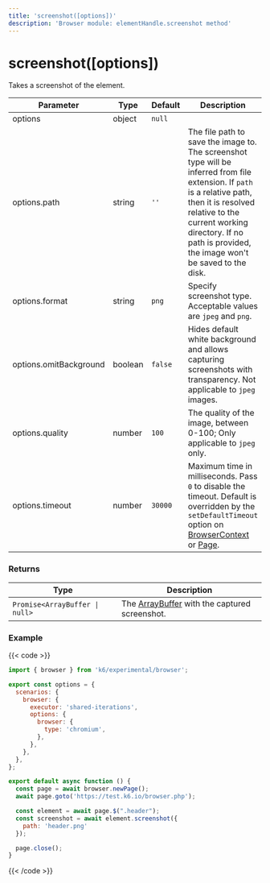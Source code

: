 ```yaml
---
title: 'screenshot([options])'
description: 'Browser module: elementHandle.screenshot method'
---
```


# screenshot([options])

Takes a screenshot of the element.

<TableWithNestedRows>

| Parameter              | Type    | Default | Description                                                                                                                                                                                                                                                                                                                                   |
| ---------------------- | ------- | ------- | --------------------------------------------------------------------------------------------------------------------------------------------------------------------------------------------------------------------------------------------------------------------------------------------------------------------------------------------- |
| options                | object  | `null`  |                                                                                                                                                                                                                                                                                                                                               |
| options.path           | string  | `''`    | The file path to save the image to. The screenshot type will be inferred from file extension. If `path` is a relative path, then it is resolved relative to the current working directory. If no path is provided, the image won't be saved to the disk.                                                                                      |
| options.format         | string  | `png`   | Specify screenshot type. Acceptable values are `jpeg` and `png`.                                                                                                                                                                                                                                                                              |
| options.omitBackground | boolean | `false` | Hides default white background and allows capturing screenshots with transparency. Not applicable to `jpeg` images.                                                                                                                                                                                                                           |
| options.quality        | number  | `100`   | The quality of the image, between 0-100; Only applicable to `jpeg` only.                                                                                                                                                                                                                                                                      |
| options.timeout        | number  | `30000` | Maximum time in milliseconds. Pass `0` to disable the timeout. Default is overridden by the `setDefaultTimeout` option on [BrowserContext](https://grafana.com/docs/k6/<K6_VERSION>/javascript-api/k6-experimental/browser/browsercontext/) or [Page](https://grafana.com/docs/k6/<K6_VERSION>/javascript-api/k6-experimental/browser/page/). |

</TableWithNestedRows>

### Returns

| Type                           | Description                                                                                             |
| ------------------------------ | ------------------------------------------------------------------------------------------------------- |
| `Promise<ArrayBuffer \| null>` | The [ArrayBuffer](https://nodejs.org/api/buffer.html#buffer_class_buffer) with the captured screenshot. |

### Example

{{< code >}}

```javascript
import { browser } from 'k6/experimental/browser';

export const options = {
  scenarios: {
    browser: {
      executor: 'shared-iterations',
      options: {
        browser: {
          type: 'chromium',
        },
      },
    },
  },
};

export default async function () {
  const page = await browser.newPage();
  await page.goto('https://test.k6.io/browser.php');

  const element = await page.$(".header");
  const screenshot = await element.screenshot({
    path: 'header.png'
  });

  page.close();
}
```

{{< /code >}}
